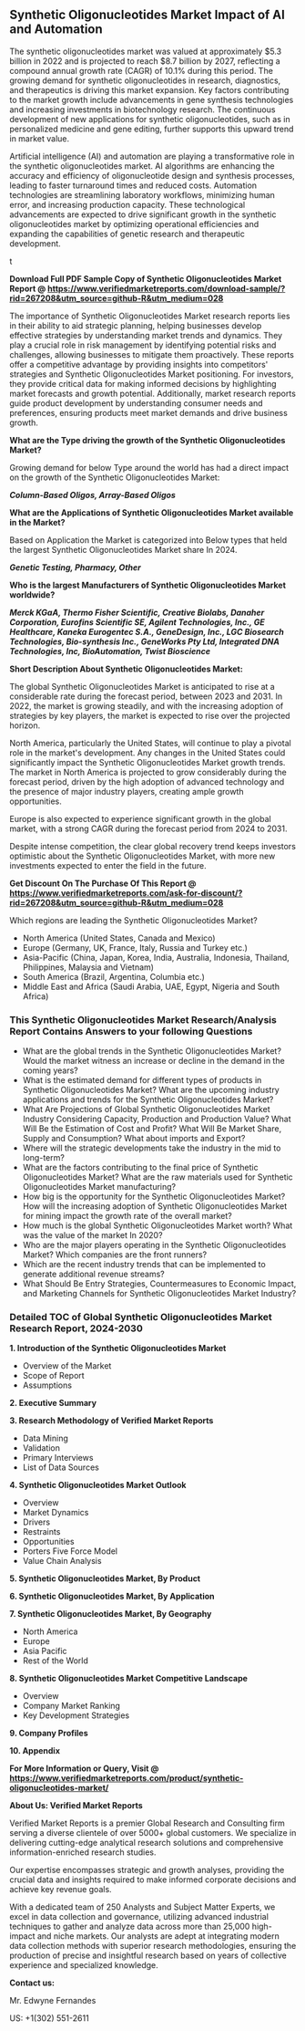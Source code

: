 <h2>Synthetic Oligonucleotides Market Impact of AI and Automation</h2><p>The synthetic oligonucleotides market was valued at approximately $5.3 billion in 2022 and is projected to reach $8.7 billion by 2027, reflecting a compound annual growth rate (CAGR) of 10.1% during this period. The growing demand for synthetic oligonucleotides in research, diagnostics, and therapeutics is driving this market expansion. Key factors contributing to the market growth include advancements in gene synthesis technologies and increasing investments in biotechnology research. The continuous development of new applications for synthetic oligonucleotides, such as in personalized medicine and gene editing, further supports this upward trend in market value.</p><p>Artificial intelligence (AI) and automation are playing a transformative role in the synthetic oligonucleotides market. AI algorithms are enhancing the accuracy and efficiency of oligonucleotide design and synthesis processes, leading to faster turnaround times and reduced costs. Automation technologies are streamlining laboratory workflows, minimizing human error, and increasing production capacity. These technological advancements are expected to drive significant growth in the synthetic oligonucleotides market by optimizing operational efficiencies and expanding the capabilities of genetic research and therapeutic development.</p>t</p><p id="" class=""><strong>Download Full PDF Sample Copy of Synthetic Oligonucleotides Market Report @ <a href="https://www.verifiedmarketreports.com/download-sample/?rid=267208&utm_source=github-R&utm_medium=028" target="_blank">https://www.verifiedmarketreports.com/download-sample/?rid=267208&utm_source=github-R&utm_medium=028</a></strong></p><p>The importance of&nbsp;Synthetic Oligonucleotides Market research reports lies in their ability to aid strategic planning, helping businesses develop effective strategies by understanding market trends and dynamics. They play a crucial role in risk management by identifying potential risks and challenges, allowing businesses to mitigate them proactively. These reports offer a competitive advantage by providing insights into competitors' strategies and Synthetic Oligonucleotides Market positioning. For investors, they provide critical data for making informed decisions by highlighting market forecasts and growth potential. Additionally, market research reports guide product development by understanding consumer needs and preferences, ensuring products meet market demands and drive business growth.</p><p><strong>What are the&nbsp;Type driving the growth of the Synthetic Oligonucleotides Market?</strong></p><p id="" class="">Growing demand for below Type around the world has had a direct impact on the growth of the Synthetic Oligonucleotides Market:</p><em><strong>Column-Based Oligos, Array-Based Oligos</strong></em></p><strong>What are the&nbsp;Applications&nbsp;of Synthetic Oligonucleotides Market available in the Market?</strong></p><p id="" class="">Based on Application the Market is categorized into Below types that held the largest Synthetic Oligonucleotides Market share In 2024.</p><em><strong>Genetic Testing, Pharmacy, Other</strong></em></p><strong>Who is the largest Manufacturers of Synthetic Oligonucleotides Market worldwide?</strong></p><p><em><strong>Merck KGaA, Thermo Fisher Scientific, Creative Biolabs, Danaher Corporation, Eurofins Scientific SE, Agilent Technologies, Inc., GE Healthcare, Kaneka Eurogentec S.A., GeneDesign, Inc., LGC Biosearch Technologies, Bio-synthesis Inc., GeneWorks Pty Ltd, Integrated DNA Technologies, Inc, BioAutomation, Twist Bioscience</strong></em></p><p id="" class=""><strong>Short Description About Synthetic Oligonucleotides Market:</strong></p><p>The global Synthetic Oligonucleotides Market is anticipated to rise at a considerable rate during the forecast period, between 2023 and 2031. In 2022, the market is growing steadily, and with the increasing adoption of strategies by key players, the market is expected to rise over the projected horizon.</p><p>North America, particularly the United States, will continue to play a pivotal role in the market's development. Any changes in the United States could significantly impact the Synthetic Oligonucleotides Market growth trends. The market in North America is projected to grow considerably during the forecast period, driven by the high adoption of advanced technology and the presence of major industry players, creating ample growth opportunities.</p><p>Europe is also expected to experience significant growth in the global market, with a strong CAGR during the forecast period from 2024 to 2031.</p><p>Despite intense competition, the clear global recovery trend keeps investors optimistic about the Synthetic Oligonucleotides Market, with more new investments expected to enter the field in the future.</p><p id="" class=""><strong>Get Discount On The Purchase Of This Report @ <a href="https://www.verifiedmarketreports.com/ask-for-discount/?rid=267208&utm_source=github-R&utm_medium=028" target="_blank">https://www.verifiedmarketreports.com/ask-for-discount/?rid=267208&utm_source=github-R&utm_medium=028</a></strong></p>Which regions are leading the Synthetic Oligonucleotides Market?</p><ul><li>North America (United States, Canada and Mexico)</li><li>Europe (Germany, UK, France, Italy, Russia and Turkey etc.)</li><li>Asia-Pacific (China, Japan, Korea, India, Australia, Indonesia, Thailand, Philippines, Malaysia and Vietnam)</li><li>South America (Brazil, Argentina, Columbia etc.)</li><li>Middle East and Africa (Saudi Arabia, UAE, Egypt, Nigeria and South Africa)</li></ul><h3 id="" class="">This Synthetic Oligonucleotides Market Research/Analysis Report Contains Answers to your following Questions</h3><ul><li>What are the global trends in the Synthetic Oligonucleotides Market? Would the market witness an increase or decline in the demand in the coming years?</li><li>What is the estimated demand for different types of products in Synthetic Oligonucleotides Market? What are the upcoming industry applications and trends for the Synthetic Oligonucleotides Market?</li><li>What Are Projections of Global Synthetic Oligonucleotides Market Industry Considering Capacity, Production and Production Value? What Will Be the Estimation of Cost and Profit? What Will Be Market Share, Supply and Consumption? What about imports and Export?</li><li>Where will the strategic developments take the industry in the mid to long-term?</li><li>What are the factors contributing to the final price of Synthetic Oligonucleotides Market? What are the raw materials used for Synthetic Oligonucleotides Market manufacturing?</li><li>How big is the opportunity for the Synthetic Oligonucleotides Market? How will the increasing adoption of Synthetic Oligonucleotides Market for mining impact the growth rate of the overall market?</li><li>How much is the global Synthetic Oligonucleotides Market worth? What was the value of the market In 2020?</li><li>Who are the major players operating in the Synthetic Oligonucleotides Market? Which companies are the front runners?</li><li>Which are the recent industry trends that can be implemented to generate additional revenue streams?</li><li>What Should Be Entry Strategies, Countermeasures to Economic Impact, and Marketing Channels for Synthetic Oligonucleotides Market Industry?</li></ul><h3 id="" class="">Detailed TOC of Global Synthetic Oligonucleotides Market Research Report, 2024-2030</h3><p id="" class=""><strong>1. Introduction of the Synthetic Oligonucleotides Market</strong></p><ul><li>Overview of the Market</li><li>Scope of Report</li><li>Assumptions</li></ul><p id="" class=""><strong>2. Executive Summary</strong></p><p id="" class=""><strong>3. Research Methodology of Verified Market Reports</strong></p><ul><li>Data Mining</li><li>Validation</li><li>Primary Interviews</li><li>List of Data Sources</li></ul><p id="" class=""><strong>4. Synthetic Oligonucleotides Market Outlook</strong></p><ul><li>Overview</li><li>Market Dynamics</li><li>Drivers</li><li>Restraints</li><li>Opportunities</li><li>Porters Five Force Model</li><li>Value Chain Analysis</li></ul><p id="" class=""><strong>5. Synthetic Oligonucleotides Market, By Product</strong></p><p id="" class=""><strong>6. Synthetic Oligonucleotides Market, By Application</strong></p><p id="" class=""><strong>7. Synthetic Oligonucleotides Market, By Geography</strong></p><ul><li>North America</li><li>Europe</li><li>Asia Pacific</li><li>Rest of the World</li></ul><p id="" class=""><strong>8. Synthetic Oligonucleotides Market Competitive Landscape</strong></p><ul><li>Overview</li><li>Company Market Ranking</li><li>Key Development Strategies</li></ul><p id="" class=""><strong>9. Company Profiles</strong></p><p id="" class=""><strong>10. Appendix</strong></p><p id="" class=""><strong>For More Information or Query, Visit @ <a href="https://www.verifiedmarketreports.com/product/synthetic-oligonucleotides-market/" target="_blank">https://www.verifiedmarketreports.com/product/synthetic-oligonucleotides-market/</a></strong></p><p id="" class=""><strong>About Us: Verified Market Reports</strong></p><p id="" class="">Verified Market Reports is a premier Global Research and Consulting firm serving a diverse clientele of over 5000+ global customers. We specialize in delivering cutting-edge analytical research solutions and comprehensive information-enriched research studies.</p><p id="" class="">Our expertise encompasses strategic and growth analyses, providing the crucial data and insights required to make informed corporate decisions and achieve key revenue goals.</p><p id="" class="">With a dedicated team of 250 Analysts and Subject Matter Experts, we excel in data collection and governance, utilizing advanced industrial techniques to gather and analyze data across more than 25,000 high-impact and niche markets. Our analysts are adept at integrating modern data collection methods with superior research methodologies, ensuring the production of precise and insightful research based on years of collective experience and specialized knowledge.</p><p id="" class=""><strong>Contact us:</strong></p><p id="" class="">Mr. Edwyne Fernandes</p><p id="" class="">US: +1(302) 551-2611</p>